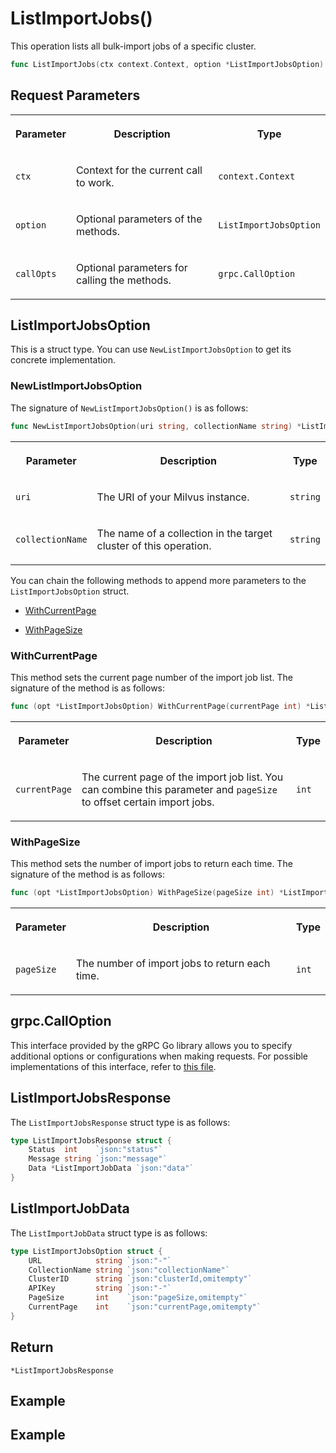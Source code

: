 # ListImportJobs()

This operation lists all bulk-import jobs of a specific cluster.

```go
func ListImportJobs(ctx context.Context, option *ListImportJobsOption) (*ListImportJobsResponse, error)
```

## Request Parameters

<table>
   <tr>
     <th><p>Parameter</p></th>
     <th><p>Description</p></th>
     <th><p>Type</p></th>
   </tr>
   <tr>
     <td><p><code>ctx</code></p></td>
     <td><p>Context for the current call to work.</p></td>
     <td><p><code>context.Context</code></p></td>
   </tr>
   <tr>
     <td><p><code>option</code></p></td>
     <td><p>Optional parameters of the methods.</p></td>
     <td><p><code>ListImportJobsOption</code></p></td>
   </tr>
   <tr>
     <td><p><code>callOpts</code></p></td>
     <td><p>Optional parameters for calling the methods.</p></td>
     <td><p><code>grpc.CallOption</code></p></td>
   </tr>
</table>

## ListImportJobsOption

This is a struct type. You can use `NewListImportJobsOption` to get its concrete implementation.

### NewListImportJobsOption

The signature of `NewListImportJobsOption()` is as follows:

```go
func NewListImportJobsOption(uri string, collectionName string) *ListImportJobsOption
```

<table>
   <tr>
     <th><p>Parameter</p></th>
     <th><p>Description</p></th>
     <th><p>Type</p></th>
   </tr>
   <tr>
     <td><p><code>uri</code></p></td>
     <td><p>The URI of your Milvus instance.</p></td>
     <td><p><code>string</code></p></td>
   </tr>
   <tr>
     <td><p><code>collectionName</code></p></td>
     <td><p>The name of a collection in the target cluster of this operation.</p></td>
     <td><p><code>string</code></p></td>
   </tr>
</table>

You can chain the following methods to append more parameters to the `ListImportJobsOption` struct.

- [WithCurrentPage](ListImportJobs.md#WithCurrentPage)

- [WithPageSize](ListImportJobs.md#WithPageSize)

### WithCurrentPage

This method sets the current page number of the import job list. The signature of the method is as follows:

```go
func (opt *ListImportJobsOption) WithCurrentPage(currentPage int) *ListImportJobsOption
```

<table>
   <tr>
     <th><p>Parameter</p></th>
     <th><p>Description</p></th>
     <th><p>Type</p></th>
   </tr>
   <tr>
     <td><p><code>currentPage</code></p></td>
     <td><p>The current page of the import job list. You can combine this parameter and <code>pageSize</code> to offset certain import jobs.</p></td>
     <td><p><code>int</code></p></td>
   </tr>
</table>

### WithPageSize

This method sets the number of import jobs to return each time. The signature of the method is as follows:

```go
func (opt *ListImportJobsOption) WithPageSize(pageSize int) *ListImportJobsOption
```

<table>
   <tr>
     <th><p>Parameter</p></th>
     <th><p>Description</p></th>
     <th><p>Type</p></th>
   </tr>
   <tr>
     <td><p><code>pageSize</code></p></td>
     <td><p>The number of import jobs to return each time.</p></td>
     <td><p><code>int</code></p></td>
   </tr>
</table>

## grpc.CallOption

This interface provided by the gRPC Go library allows you to specify additional options or configurations when making requests. For possible implementations of this interface, refer to [this file](https://github.com/grpc/grpc-go/blob/v1.69.4/rpc_util.go#L174).

## ListImportJobsResponse

The `ListImportJobsResponse` struct type is as follows:

```go
type ListImportJobsResponse struct {
    Status  int    `json:"status"`
    Message string `json:"message"`     
    Data *ListImportJobData `json:"data"`
}
```

## ListImportJobData

The `ListImportJobData` struct type is as follows:

```go
type ListImportJobsOption struct {
    URL            string `json:"-"`
    CollectionName string `json:"collectionName"`
    ClusterID      string `json:"clusterId,omitempty"`
    APIKey         string `json:"-"`
    PageSize       int    `json:"pageSize,omitempty"`
    CurrentPage    int    `json:"currentPage,omitempty"`
}
```

## Return

`*ListImportJobsResponse`

## Example

## Example

```go

```

